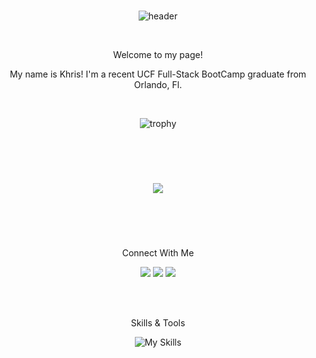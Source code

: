 <div align="center">
  
  <br>

![header](https://capsule-render.vercel.app/api?type=cylinder&animation=fadeIn&theme=tokyonight&height250&section=header&text=Khris%20Soto&desc=Web%20Developer&descAlignY=85&fontSize=80)
  
  <br>
  <p>Welcome to my page!</p>
  <p>My name is Khris! I'm a recent UCF Full-Stack BootCamp graduate from Orlando, Fl.</p>
  <br>
  
  ![trophy](https://github-profile-trophy.vercel.app/?username=ksoto18&theme=onedark)
  
 </div>
  
 
<br><br>

<div align="center">
  
  #

  <a href="https://ksoto18.github.io/Portfolio-React/" target="blank"><img src="https://capsule-render.vercel.app/api?type=transparent&animation=twinkling&theme=tokyonight&height=200&section=header&text=PORTFOLIO&fontSize=50" /></a>
  
  #
  
</div>
  
<br><br>


<div align="center">
  
 Connect With Me
  
<a href="https://www.linkedin.com/in/khristel-soto-9468a6259/" target="blank"><img src="https://skillicons.dev/icons?i=linkedin"/></a>
<a href="https://discordapp.com/users/[296778518954508289]" target="blank"><img src="https://skillicons.dev/icons?i=discord"/></a>
<a href="https://www.codecademy.com/profiles/KSoto18" target="blank"><img src="https://cdn.iconscout.com/icon/free/png-256/code-cademy-3627425-3028736.png?f=avif&w=46"/></a>
  
</div>


<br><br>

<div align="center">

Skills & Tools
  
  ![My Skills](https://skillicons.dev/icons?i=javascript,html,css,jest,jquery,nodejs,react,express,apollo,graphql,mongodb,mysql,bootstrap,materialui,tailwind,git,vscode&perline=17)
  
 
  
  </div>

<br><br>


<div align="center">

<!-- ![GitHub stats](https://github-readme-stats.vercel.app/api?username=KSoto18&theme=aura&show_icons=true)
 -->
            
  </div>
 

 
